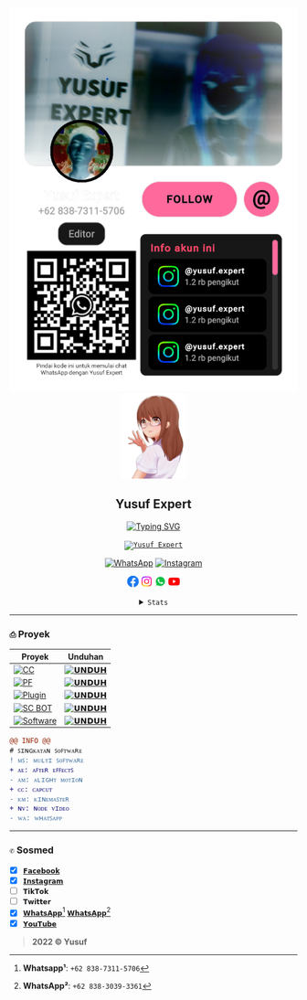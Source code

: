 <p align="center">
<a href="#"><img src="./Media's/Group (4).png" alt="desain"></a>
<a href="#"><img src="./Media's/moe-3669736_640_2.png" alt="Anime" height="150"></a>
<h2 align="center">Yusuf Expert</h2>
</p>

<p align="center">
<a href="#"><img src="http://readme-typing-svg.herokuapp.com?font=Roboto+Mono&pause=1000&color=FFFF00&center=true&vCenter=true&width=435&lines=WA%3A+%2B62+838-7311-5706;IG%3A+yusuf.expert" alt="Typing SVG" /></a>
</p>

<p align="center">
<code><a href="#"><img height="35" src="https://img.shields.io/badge/-Yusuf%20Expert-blue?style=for-the-badge" alt="Yusuf Expert"></a></code>
</p>

<p align="center">
<a href="https://wa.me/6283873115706"><img height="30" src="https://img.shields.io/badge/WhatsApp-+6283873115706-green?colorA=64C864&colorB=4BAF4B&style=for-the-badge" alt="WhatsApp"></a>
<a href="https://www.instagram.com/yusuf.expert"><img height="30" src="https://img.shields.io/badge/Instagram-yusuf.expert-red?colorA=C86464&colorB=AF4B4B&style=for-the-badge" alt="Instagram"></a>
</p>

<p align="center">
<a href="#"><img height="20" alt="Facebook" src="./Media's/Logo's/facebook.png"></a>
<a href="#"><img height="20" alt="Instagram" src="./Media's/Logo's/instagram.png"></a>
<a href="#"><img height="20" alt="WhatsApp" src="./Media's/Logo's/whatsapp.png"></a>
<a href="#"><img height="20" alt="YouTube" src="./Media's/Logo's/youtube.png"></a>
</p>

<div align="center">
<details>
<summary><code>Stats</code></summary>
<p align="center">

<a href="#"><img src="https://github-readme-stats.vercel.app/api/pin/?username=YusufExpert&repo=YusufExpert&theme=react" alt="Pin"></a>
</p>
<p align="center">
<a href="#"><img src="https://github-readme-stats.vercel.app/api?username=YusufExpert&show_icons=true&theme=react" alt="Stats"></a>
</p>
<p align="center">
<a href="#"><img src="https://github-readme-stats.vercel.app/api/top-langs/?username=YusufExpert&layout=compact&theme=react" alt="Top Langs"></a>
</p>
</details>
</div>

---
### `⎙` Proyek
|Proyek|Unduhan|
|-|-|
|[![CC](https://img.shields.io/badge/-Color%20Correction-blue?style=for-the-badge)](#)|[![`𝗨𝗡𝗗𝗨𝗛`](https://img.shields.io/badge/-UNDUH-brightgreen?style=for-the-badge)](https://github.com/YusufExpert/YusufExpert/blob/main/CC's/README.md)|
|[![PF](https://img.shields.io/badge/-Project%20File-blue?style=for-the-badge)](#)|[![`𝗨𝗡𝗗𝗨𝗛`](https://img.shields.io/badge/-UNDUH-brightgreen?style=for-the-badge)]()|
|[![Plugin](https://img.shields.io/badge/-Plugin-grey?style=for-the-badge)](#)|[![`𝗨𝗡𝗗𝗨𝗛`](https://img.shields.io/badge/-UNDUH-grey?style=for-the-badge)](#)|
|[![SC BOT](https://img.shields.io/badge/-Script%20BOT-grey?style=for-the-badge)](#)|[![`𝗨𝗡𝗗𝗨𝗛`](https://img.shields.io/badge/-UNDUH-grey?style=for-the-badge)](#)|
|[![Software](https://img.shields.io/badge/-Software-blue?style=for-the-badge)](#)|[![`𝗨𝗡𝗗𝗨𝗛`](https://img.shields.io/badge/-UNDUH-brightgreen?style=for-the-badge)](https://github.com/YusufExpert/YusufExpert/blob/main/Software's/README.md)|

```diff
@@ INFO @@
# ꜱɪɴɢᴋᴀᴛᴀɴ ꜱᴏꜰᴛᴡᴀʀᴇ 
! ᴍꜱ: ᴍᴜʟᴛɪ ꜱᴏꜰᴛᴡᴀʀᴇ 
+ ᴀᴇ: ᴀꜰᴛᴇʀ ᴇꜰꜰᴇᴄᴛꜱ 
- ᴀᴍ: ᴀʟɪɢʜᴛ ᴍᴏᴛɪᴏɴ 
+ ᴄᴄ: ᴄᴀᴘᴄᴜᴛ 
- ᴋᴍ: ᴋɪɴᴇᴍᴀꜱᴛᴇʀ 
+ ɴᴠ: ɴᴏᴅᴇ ᴠɪᴅᴇᴏ 
- ᴡᴀ: ᴡʜᴀᴛꜱᴀᴘᴘ  
```
---
### `✆` Sosmed
- [x] [`𝗙𝗮𝗰𝗲𝗯𝗼𝗼𝗸`](https://www.facebook.com/yusuf.oct)
- [x] [`𝗜𝗻𝘀𝘁𝗮𝗴𝗿𝗮𝗺`](https://www.instagram.com/yusuf.expert)
- [ ] `𝗧𝗶𝗸𝗧𝗼𝗸`
- [ ] `𝗧𝘄𝗶𝘁𝘁𝗲𝗿`
- [x] [`𝗪𝗵𝗮𝘁𝘀𝗔𝗽𝗽`](https://wa.me/6283873115706)[^1] [`𝗪𝗵𝗮𝘁𝘀𝗔𝗽𝗽`](https://wa.me/6283830393361)[^2]
- [x] [`𝗬𝗼𝘂𝗧𝘂𝗯𝗲`](https://youtube.com/channel/UC2e7RORRZrNNTyXXO4lqvjw)

[^1]: **Whatsapp¹**: `+62 838-7311-5706`
[^2]: **WhatsApp²**: `+62 838-3039-3361`

> **2022 © Yusuf**
